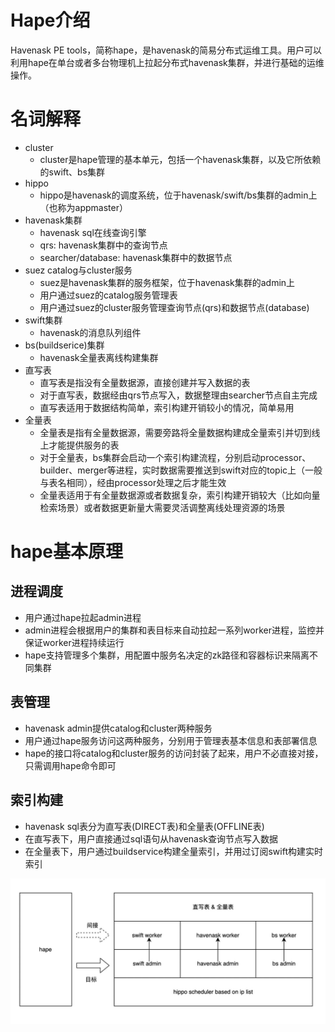 # Hape介绍
Havenask PE tools，简称hape，是havenask的简易分布式运维工具。用户可以利用hape在单台或者多台物理机上拉起分布式havenask集群，并进行基础的运维操作。

# 名词解释
* cluster
    * cluster是hape管理的基本单元，包括一个havenask集群，以及它所依赖的swift、bs集群
* hippo
    * hippo是havenask的调度系统，位于havenask/swift/bs集群的admin上（也称为appmaster）
* havenask集群
    * havenask sql在线查询引擎
    * qrs: havenask集群中的查询节点
    * searcher/database: havenask集群中的数据节点
* suez catalog与cluster服务
    * suez是havenask集群的服务框架，位于havenask集群的admin上
    * 用户通过suez的catalog服务管理表
    * 用户通过suez的cluster服务管理查询节点(qrs)和数据节点(database)
* swift集群
    * havenask的消息队列组件
* bs(buildserice)集群
    * havenask全量表离线构建集群
* 直写表
    * 直写表是指没有全量数据源，直接创建并写入数据的表
    * 对于直写表，数据经由qrs节点写入，数据整理由searcher节点自主完成
    * 直写表适用于数据结构简单，索引构建开销较小的情况，简单易用
* 全量表
    * 全量表是指有全量数据源，需要旁路将全量数据构建成全量索引并切到线上才能提供服务的表
    * 对于全量表，bs集群会启动一个索引构建流程，分别启动processor、builder、merger等进程，实时数据需要推送到swift对应的topic上（一般与表名相同），经由processor处理之后才能生效
    * 全量表适用于有全量数据源或者数据复杂，索引构建开销较大（比如向量检索场景）或者数据更新量大需要灵活调整离线处理资源的场景
# hape基本原理

## 进程调度
* 用户通过hape拉起admin进程
* admin进程会根据用户的集群和表目标来自动拉起一系列worker进程，监控并保证worker进程持续运行
* hape支持管理多个集群，用配置中服务名决定的zk路径和容器标识来隔离不同集群

## 表管理
* havenask admin提供catalog和cluster两种服务
* 用户通过hape服务访问这两种服务，分别用于管理表基本信息和表部署信息
* hape的接口将catalog和cluster服务的访问封装了起来，用户不必直接对接，只需调用hape命令即可

## 索引构建
* havenask sql表分为直写表(DIRECT表)和全量表(OFFLINE表)
* 在直写表下，用户直接通过sql语句从havenask查询节点写入数据
* 在全量表下，用户通过buildservice构建全量索引，并用过订阅swift构建实时索引


![基本原理](hape.jpg)